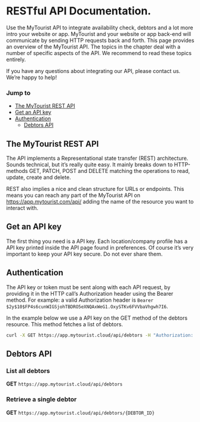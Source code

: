 # RESTful API Documentation.
Use the MyTourist API to integrate availability check, debtors and a lot more intro your website or app. MyTourist and your website or app back-end will communicate by sending HTTP requests back and forth. This page provides an overview of the MyTourist API. The topics in the chapter deal with a number of specific aspects of the API. We recommend to read these topics entirely.

If you have any questions about integrating our API, please contact us. We’re happy to help!

### Jump to
- [The MyTourist REST API](#the-mytourist-rest-api)
- [Get an API key](#get-an-api-key)
- [Authentication](#authentication)
    - [Debtors API](#debtor-api)

## The MyTourist REST API
The API implements a Representational state transfer (REST) architecture. Sounds technical, but it’s really quite easy. It mainly breaks down to HTTP-methods GET, PATCH, POST and DELETE matching the operations to read, update, create and delete.

REST also implies a nice and clean structure for URLs or endpoints. This means you can reach any part of the MyTourist API on https://app.mytourist.com/api/ adding the name of the resource you want to interact with.

## Get an API key
The first thing you need is a API key. Each location/company profile has a API key printed inside the API page found in preferences. Of course it’s very important to keep your API key secure. Do not ever share them. 

## Authentication
The API key or token must be sent along with each API request, by providing it in the HTTP call’s Authorization header using the Bearer method. For example: a valid Authorization header is `Bearer $2y$10$FP4s6cunWIGSjohTBDRO5eXNQAxWeG1.OxySTKv6FVVbaVhgwh7I6`.

In the example below we use a API key on the GET method of the debtors resource. This method fetches a list of debtors.
```bash
curl -X GET https://app.mytourist.cloud/api/debtors -H "Authorization: Bearer $2y$10$FP4s6cunWIGSjohTBDRO5eXNQAxWeG1.OxySTKv6FVVbaVhgwh7I6"
```

## Debtors API

### List all debtors
**GET** `https://app.mytourist.cloud/api/debtors`

### Retrieve a single debtor
**GET** `https://app.mytourist.cloud/api/debtors/{DEBTOR_ID}`

